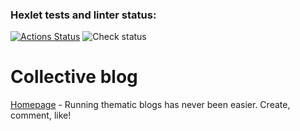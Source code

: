 ### Hexlet tests and linter status:
[![Actions Status](https://github.com/dmitry-tkachuk/rails-project-64/actions/workflows/hexlet-check.yml/badge.svg)](https://github.com/dmitry-tkachuk/rails-project-64/actions)
![Check status](https://github.com/dmitry-tkachuk/rails-project-64/actions/workflows/check.yml/badge.svg)

# Collective blog

[Homepage](https://collective-blog-64.onrender.com/) - Running thematic blogs has never been easier. Create, comment, like!